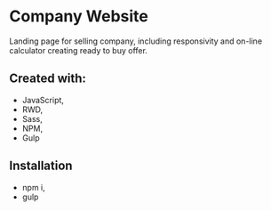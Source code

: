 # Company Website
Landing page for selling company, including responsivity and on-line calculator creating ready to buy offer.

## Created with:
- JavaScript, 
- RWD, 
- Sass, 
- NPM,
- Gulp

## Installation
- npm i,
- gulp
